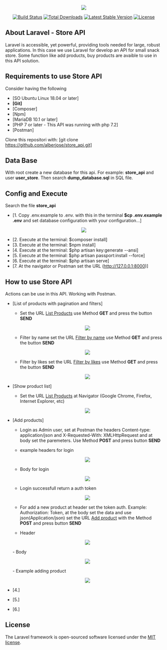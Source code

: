 <p align="center"><img src="https://laravel.com/assets/img/components/logo-laravel.svg"></p>

<p align="center">
<a href="https://travis-ci.org/laravel/framework"><img src="https://travis-ci.org/laravel/framework.svg" alt="Build Status"></a>
<a href="https://packagist.org/packages/laravel/framework"><img src="https://poser.pugx.org/laravel/framework/d/total.svg" alt="Total Downloads"></a>
<a href="https://packagist.org/packages/laravel/framework"><img src="https://poser.pugx.org/laravel/framework/v/stable.svg" alt="Latest Stable Version"></a>
<a href="https://packagist.org/packages/laravel/framework"><img src="https://poser.pugx.org/laravel/framework/license.svg" alt="License"></a>
</p>

## About Laravel - Store API

Laravel is accessible, yet powerful, providing tools needed for large, robust applications. In this case we use Laravel for develop an API for small snack store. Some function like add products, buy products are avaible to use in this API solution.

## Requirements to use Store API

Consider having the following
- [SO Ubuntu Linux 18.04 or later]
- **[Git]**
- [Composer]
- [Npm]
- [MariaDB 10.1 or later]
- [PHP 7 or later - This API was running with php 7.2]
- [Postman]

Clone this repositori with: [git clone https://github.com/alberjose/store_api.git]

## Data Base 

With root create a new database for this api. For example: **store_api** and user **user_store**. Then search  **dump_database.sql** in SQL file.

## Config and Execute

Search the file **store_api**

- [1. Copy .env.example to .env. with this in the terminal **$cp .env.example .env** and set database configuration with your configuration...]
<p align="center"><img src="https://framapic.org/8wfvTwM3dKeG/grlVJ5TiWPDM.png"></p>

- [2. Execute at the terminal: $composer install]
- [3. Execute at the terminal: $npm install]
- [4. Execute at the terminal: $php artisan key:generate --ansi]
- [5. Execute at the terminal: $php artisan passport:install --force]
- [6. Execute at the terminal: $php artisan serve]
- [7. At the navigator or Postman set the URL (http://127.0.0.1:8000)]

## How to use Store API
Actions can be use in this API. Working with Postman.
- [List of products with pagination and filters]
    - Set the URL [List Products](http://127.0.0.1:8000/api/products) use Method **GET** and press the button **SEND**
    <p align="center"><img src="https://framapic.org/0FPv76S2IzYM/XQSv5veYPRSk.png"></p>
    
    - Filter by name set the URL [Filter by name](http://127.0.0.1:8000/api/products?name=coca) use Method **GET** and press the button **SEND**
    <p align="center"><img src="https://framapic.org/AV7IDSU6N2nx/eP7CZ90KKLhs.png"></p>
    
    - Filter by likes set the URL [Filter by likes](http://127.0.0.1:8000/api/products?likes=37) use Method **GET** and press the button **SEND**
    <p align="center"><img src="https://framapic.org/czUbWTbmbH5t/nLjexHyLlUsl.png"></p>
    
- [Show product list]
    - Set the URL [List Products](http://127.0.0.1:8000/) at Navigator (Google Chrome, Firefox, Internet Explorer, etc)
    <p align="center"><img src="https://framapic.org/bUKM7HgheTPr/cuwRAddmVIjg.png"></p>
    
- [Add products]
    - Login as Admin user, set at Postman the headers Content-type: application/json  and X-Requested-With: XMLHttpRequest and at body set the paremeters. Use Method **POST** and press button **SEND**  

    - example headers for login
    <p align="center"><img src="https://framapic.org/fOEobA83khHh/bqOb5yCbrQtd.png"></p>

    - Body for login
    <p align="center"><img src="https://framapic.org/nCURE9WlD4ua/3q1jd5KeFopb.png"></p>

    - Login successfull return a auth token
    <p align="center"><img src="https://framapic.org/3V0Yv6Dt307V/kKUdYaB3jRZG.png"></p>

    - For add a new product at header set the token auth. Example: Authorization: Token, at the body set the data and use json(Application/json)  set the URL [Add product](http://127.0.0.1:8000/api/products) with the Method **POST** and press button **SEND** 

    - Header
    <p align="center"><img src="https://framapic.org/c6v6hfU6dyid/MkMCyr2Z2TIN.png"></p>
    - Body
    <p align="center"><img src="https://framapic.org/e6gHrhY0jROF/5h4mGOtum73a.png"></p>
    - Example adding product
    <p align="center"><img src="https://framapic.org/7nWLXt5cN69Y/umNbFyeP4IPS.png"></p>
    
    

- [4.]
- [5.]
- [6.]

## License

The Laravel framework is open-sourced software licensed under the [MIT license](https://opensource.org/licenses/MIT).
